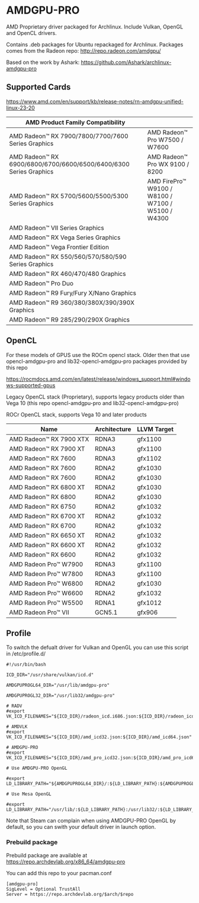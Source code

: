 # AMDGPU-PRO

AMD Proprietary driver packaged for Archlinux. Include Vulkan, OpenGL and OpenCL drivers.

Contains .deb packages for Ubuntu repackaged for Archlinux. Packages comes from the Radeon repo: http://repo.radeon.com/amdgpu/ 

Based on the work by Ashark: https://github.com/Ashark/archlinux-amdgpu-pro

## Supported Cards

https://www.amd.com/en/support/kb/release-notes/rn-amdgpu-unified-linux-23-20

AMD Product Family Compatibility                                      |                                                          |                                                    
-----                                                                 |         -----                                            |
AMD Radeon™ RX 7900/7800/7700/7600 Series Graphics                    |  AMD Radeon™ Pro W7500 / W7600                           |
AMD Radeon™ RX 6900/6800/6700/6600/6500/6400/6300 Series Graphics     |  AMD Radeon™ Pro WX 9100 / 8200                          |
AMD Radeon™ RX 5700/5600/5500/5300 Series Graphics                    |  AMD FirePro™ W9100 / W8100 / W7100 / W5100 / W4300      |
AMD Radeon™ VII Series Graphics​                                       |                                                          |
AMD Radeon™ RX Vega Series Graphics                                   |                                                          |
AMD Radeon™ Vega Frontier Edition                                     |                                                          |
AMD Radeon™ RX 550/560/570/580/590 Series Graphics                    |                                                          |
AMD Radeon™ RX 460/470/480 Graphics                                   |                                                          |
AMD Radeon™ Pro Duo                                                   |                                                          |
AMD Radeon™ R9 Fury/Fury X/Nano Graphics                              |                                                          |
AMD Radeon™ R9 360/380/380X/390/390X Graphics​                         |                                                          |
AMD Radeon™ R9 285/290/290X Graphics                                  |                                                          |

## OpenCL

For these models of GPUS use the ROCm opencl stack. Older then that use opencl-amdgpu-pro and lib32-opencl-amdgpu-pro packages provided by this repo

https://rocmdocs.amd.com/en/latest/release/windows_support.html#windows-supported-gpus

Legacy OpenCL stack (Proprietary), supports legacy products older than Vega 10 (this repo opencl-amdgpu-pro and lib32-opencl-amdgpu-pro)

ROCr OpenCL stack, supports Vega 10 and later products

Name                        |     Architecture    |    LLVM Target
------                      |       ------        |     ------
AMD Radeon™ RX 7900 XTX     |      RDNA3          |    gfx1100
AMD Radeon™ RX 7900 XT      |      RDNA3          |    gfx1100
AMD Radeon™ RX 7600         |      RDNA3          |    gfx1102
AMD Radeon™ RX 7600         |      RDNA2          |    gfx1030
AMD Radeon™ RX 7600         |      RDNA2          |    gfx1030
AMD Radeon™ RX 6800 XT      |      RDNA2          |    gfx1030
AMD Radeon™ RX 6800         |      RDNA2          |    gfx1030
AMD Radeon™ RX 6750         |      RDNA2          |    gfx1032
AMD Radeon™ RX 6700 XT      |      RDNA2          |    gfx1032
AMD Radeon™ RX 6700         |      RDNA2          |    gfx1032
AMD Radeon™ RX 6650 XT      |      RDNA2          |    gfx1032
AMD Radeon™ RX 6600 XT      |      RDNA2          |    gfx1032
AMD Radeon™ RX 6600         |      RDNA2          |    gfx1032
AMD Radeon Pro™ W7900       |      RDNA3          |    gfx1100
AMD Radeon Pro™ W7800       |      RDNA3          |    gfx1100
AMD Radeon Pro™ W6800       |      RDNA2          |    gfx1030
AMD Radeon Pro™ W6600       |      RDNA2          |    gfx1032
AMD Radeon Pro™ W5500       |      RDNA1          |    gfx1012
AMD Radeon Pro™ VII         |      GCN5.1         |    gfx906

## Profile

To switch the defualt driver for Vulkan and OpenGL you can use this script in /etc/profile.d/

    #!/usr/bin/bash

    ICD_DIR="/usr/share/vulkan/icd.d"

    AMDGPUPROGL64_DIR="/usr/lib/amdgpu-pro"

    AMDGPUPROGL32_DIR="/usr/lib32/amdgpu-pro"

    # RADV
    #export VK_ICD_FILENAMES="${ICD_DIR}/radeon_icd.i686.json:${ICD_DIR}/radeon_icd.x86_64.json"

    # AMDVLK
    #export VK_ICD_FILENAMES="${ICD_DIR}/amd_icd32.json:${ICD_DIR}/amd_icd64.json"

    # AMDGPU-PRO
    #export VK_ICD_FILENAMES="${ICD_DIR}/amd_pro_icd32.json:${ICD_DIR}/amd_pro_icd64.json"

    # Use AMDGPU-PRO OpenGL

    #export LD_LIBRARY_PATH="${AMDGPUPROGL64_DIR}/:${LD_LIBRARY_PATH}:${AMDGPUPROGL32_DIR}/:${LD_LIBRARY_PATH}"

    # Use Mesa OpenGL

    #export LD_LIBRARY_PATH="/usr/lib/:${LD_LIBRARY_PATH}:/usr/lib32/:${LD_LIBRARY_PATH}"

Note that Steam can complain when using AMDGPU-PRO OpenGL by default, so you can swith your default driver in launch option.

### Prebuild package

Prebuild package are available at https://repo.archdevlab.org/x86_64/amdgpu-pro

You can add this repo to your pacman.conf

    [amdgpu-pro]
    SigLevel = Optional TrustAll
    Server = https://repo.archdevlab.org/$arch/$repo
